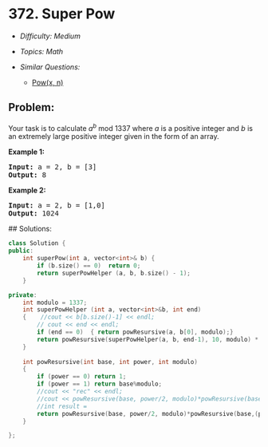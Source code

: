 # 372. Super Pow

* *Difficulty: Medium*

* *Topics: Math*

* *Similar Questions:*

  * [Pow(x, n)](./tests/super-pow.md)

## Problem:

<p>Your task is to calculate <i>a</i><sup><i>b</i></sup> mod 1337 where <i>a</i> is a positive integer and <i>b</i> is an extremely large positive integer given in the form of an array.</p>

<p><strong>Example 1:</strong></p>

<div>
<pre>
<strong>Input: </strong>a = <span id="example-input-1-1">2</span>, b = <span id="example-input-1-2">[3]</span>
<strong>Output: </strong><span id="example-output-1">8</span>
</pre>

<div>
<p><strong>Example 2:</strong></p>

<pre>
<strong>Input: </strong>a = <span id="example-input-2-1">2</span>, b = <span id="example-input-2-2">[1,0]</span>
<strong>Output: </strong><span id="example-output-2">1024</span>
</pre>
</div>
</div>
## Solutions:

```c++
class Solution {
public:
    int superPow(int a, vector<int>& b) {
        if (b.size() == 0)  return 0;
        return superPowHelper (a, b, b.size() - 1);
    }

private:
    int modulo = 1337;
    int superPowHelper (int a, vector<int>&b, int end)
    {    //cout << b[b.size()-1] << endl;
        // cout << end << endl;
        if (end == 0)  { return powResursive(a, b[0], modulo);}
        return powResursive(superPowHelper(a, b, end-1), 10, modulo) * powResursive(a, b[end], modulo)%modulo; 
    }
    
    int powResursive(int base, int power, int modulo)
    {
        if (power == 0) return 1;
        if (power == 1) return base%modulo;
        //cout << "rec" << endl;
        //cout << powResursive(base, power/2, modulo)*powResursive(base,(power+1)/2, modulo) << endl;
        //int result = 
        return powResursive(base, power/2, modulo)*powResursive(base,(power+1)/2, modulo)%modulo;
    }

};
```
